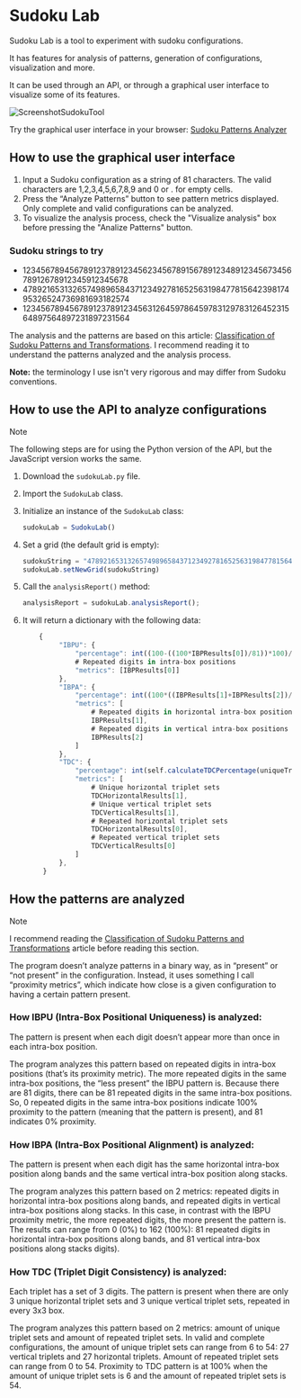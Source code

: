 # Sudoku Lab

Sudoku Lab is a tool to experiment with sudoku configurations.

It has features for analysis of patterns, generation of configurations, visualization and more.

It can be used through an API, or through a graphical user interface to visualize some of its features.

![ScreenshotSudokuTool](https://github.com/user-attachments/assets/60e7eced-bb6d-4f93-9721-77e33f8a5876)


Try the graphical user interface in your browser: [Sudoku Patterns Analyzer](https://joaquin-e-serraiti.github.io/sudoku-patterns-analyzer/)

## How to use the graphical user interface

1. Input a Sudoku configuration as a string of 81 characters. The valid characters are 1,2,3,4,5,6,7,8,9 and 0 or . for empty cells.
2. Press the “Analyze Patterns” button to see pattern metrics displayed. Only complete and valid configurations can be analyzed.
3. To visualize the analysis process, check the "Visualize analysis" box before pressing the "Analize Patterns" button.

### Sudoku strings to try

- 123456789456789123789123456234567891567891234891234567345678912678912345912345678
- 478921653132657498965843712349278165256319847781564239817495326524736981693182574
- 123456789456789123789123456312645978645978312978312645231564897564897231897231564

The analysis and the patterns are based on this article: [Classification of Sudoku Patterns and Transformations](/Classification%20of%20Sudoku%20Patterns%20and%20Transformations.pdf). I recommend reading it to understand the patterns analyzed and the analysis process.

**Note:** the terminology I use isn't very rigorous and may differ from Sudoku conventions.

## How to use the API to analyze configurations
> [!NOTE]
> The following steps are for using the Python version of the API, but the JavaScript version works the same.

1. Download the `sudokuLab.py` file.
2. Import the `SudokuLab` class.
3. Initialize an instance of the `SudokuLab` class:
   ```js
   sudokuLab = SudokuLab()
   ```
4. Set a grid (the default grid is empty):
   ```js
   sudokuString = "478921653132657498965843712349278165256319847781564239817495326524736981693182574"
   sudokuLab.setNewGrid(sudokuString)
   ```
5. Call the `analysisReport()` method:
   
   ```js
   analysisReport = sudokuLab.analysisReport();
   ```
6. It will return a dictionary with the following data:

   ```js
       {
            "IBPU": {
                "percentage": int((100-((100*IBPResults[0])/81))*100)/100,
                # Repeated digits in intra-box positions
                "metrics": [IBPResults[0]]
            },
            "IBPA": {
                "percentage": int((100*((IBPResults[1]+IBPResults[2])/162))*100)/100,
                "metrics": [
                    # Repeated digits in horizontal intra-box positions along bands
                    IBPResults[1],
                    # Repeated digits in vertical intra-box positions along stacks
                    IBPResults[2]
                ]
            },
            "TDC": {
                "percentage": int(self.calculateTDCPercentage(uniqueTripletSets, repeatedTripletSets)*100)/100,
                "metrics": [
                    # Unique horizontal triplet sets
                    TDCHorizontalResults[1],
                    # Unique vertical triplet sets
                    TDCVerticalResults[1],
                    # Repeated horizontal triplet sets
                    TDCHorizontalResults[0],
                    # Repeated vertical triplet sets
                    TDCVerticalResults[0]
                ]
            },
        }
   ```

## How the patterns are analyzed

> [!NOTE]
> I recommend reading the [Classification of Sudoku Patterns and Transformations](/Classification%20of%20Sudoku%20Patterns%20and%20Transformations.pdf) article before reading this section.

The program doesn’t analyze patterns in a binary way, as in “present” or “not present” in the configuration. Instead, it uses something I call “proximity metrics”, which indicate how close is a given configuration to having a certain pattern present.

### How IBPU (Intra-Box Positional Uniqueness) is analyzed:

The pattern is present when each digit doesn’t appear more than once in each intra-box position.

The program analyzes this pattern based on repeated digits in intra-box positions (that’s its proximity metric). The more repeated digits in the same intra-box positions, the “less present” the IBPU pattern is. Because there are 81 digits, there can be 81 repeated digits in the same intra-box positions. So, 0 repeated digits in the same intra-box positions indicate 100% proximity to the pattern (meaning that the pattern is present), and 81 indicates 0% proximity.

### How IBPA (Intra-Box Positional Alignment) is analyzed:

The pattern is present when each digit has the same horizontal intra-box position along bands and the same vertical intra-box position along stacks.

The program analyzes this pattern based on 2 metrics: repeated digits in horizontal intra-box positions along bands, and repeated digits in vertical intra-box positions along stacks. In this case, in contrast with the IBPU proximity metric, the more repeated digits, the more present the pattern is. The results can range from 0 (0%) to 162 (100%): 81 repeated digits in horizontal intra-box positions along bands, and 81 vertical intra-box positions along stacks digits).

### How TDC (Triplet Digit Consistency) is analyzed:

Each triplet has a set of 3 digits. The pattern is present when there are only 3 unique horizontal triplet sets and 3 unique vertical triplet sets, repeated in every 3x3 box.

The program analyzes this pattern based on 2 metrics: amount of unique triplet sets and amount of repeated triplet sets. In valid and complete configurations, the amount of unique triplet sets can range from 6 to 54: 27 vertical triplets and 27 horizontal triplets. Amount of repeated triplet sets can range from 0 to 54. Proximity to TDC pattern is at 100% when the amount of unique triplet sets is 6 and the amount of repeated triplet sets is 54.
